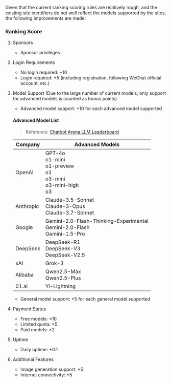 Given that the current ranking scoring rules are relatively rough, and the existing site identifiers do not well reflect the models supported by the sites, the following improvements are made:

### Ranking Score

1. Sponsors
    - Sponsor privileges

2. Login Requirements
    - No login required: +10
    - Login required: +5 (including registration, following WeChat official account, etc.)

3. Model Support (Due to the large number of current models, only support for advanced models is counted as bonus points)
    - Advanced model support: +10 for each advanced model supported
    
    #### Advanced Model List
    > Reference: [Chatbot Arena LLM Leaderboard](https://lmarena.ai/?leaderboard)

    | Company   | Advanced Models                                                              |
    |-----------|------------------------------------------------------------------------------|
    | OpenAI    | GPT-4o<br>o1-mini<br>o1-preview<br>o1<br>o3-mini<br>o3-mini-high<br>o3       |
    | Anthropic | Claude-3.5-Sonnet<br>Claude-3-Opus<br>Claude-3.7-Sonnet                                     |
    | Google    | Gemini-2.0-Flash-Thinking-Experimental<br>Gemini-2.0-Flash<br>Gemini-1.5-Pro |
    | DeepSeek  | DeepSeek-R1<br>DeepSeek-V3<br>DeepSeek-V2.5                                  |
    | xAI       | Grok-3                                                                       |
    | Alibaba   | Qwen2.5-Max<br>Qwen2.5-Plus                                                  |
    | 01.ai     | Yi-Lightning                                                                 |

    - General model support: +5 for each general model supported

4. Payment Status
    - Free models: ×10
    - Limited quota: ×5
    - Paid models: ×2

5. Uptime
    - Daily uptime: +0.1

6. Additional Features
    - Image generation support: +5
    - Internet connectivity: +5 